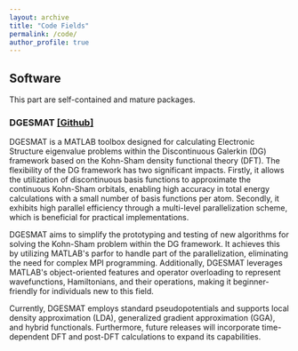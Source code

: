 ```yaml
--- 
layout: archive
title: "Code Fields"
permalink: /code/
author_profile: true
---
```



## Software 

This part are self-contained and mature packages.

### DGESMAT [[Github]](https://github.com/HengzhunChen/DGESMAT)

DGESMAT is a MATLAB toolbox designed for calculating Electronic Structure eigenvalue problems within the Discontinuous Galerkin (DG) framework based on the Kohn-Sham density functional theory (DFT). The flexibility of the DG framework has two significant impacts. Firstly, it allows the utilization of discontinuous basis functions to approximate the continuous Kohn-Sham orbitals, enabling high accuracy in total energy calculations with a small number of basis functions per atom. Secondly, it exhibits high parallel efficiency through a multi-level parallelization scheme, which is beneficial for practical implementations.

DGESMAT aims to simplify the prototyping and testing of new algorithms for solving the Kohn-Sham problem within the DG framework. It achieves this by utilizing MATLAB's parfor to handle part of the parallelization, eliminating the need for complex MPI programming. Additionally, DGESMAT leverages MATLAB's object-oriented features and operator overloading to represent wavefunctions, Hamiltonians, and their operations, making it beginner-friendly for individuals new to this field.

Currently, DGESMAT employs standard pseudopotentials and supports local density approximation (LDA), generalized gradient approximation (GGA), and hybrid functionals. Furthermore, future releases will incorporate time-dependent DFT and post-DFT calculations to expand its capabilities.